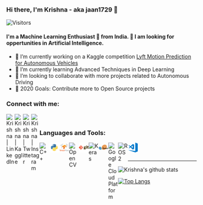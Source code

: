 ### Hi there, I'm Krishna - aka jaan1729 👋

![Visitors](https://komarev.com/ghpvc/?username=jaan1729&color=orange)


#### I'm a Machine Learning Enthusiast 🚀 from India. 🔭 I am looking for oppertunities in Artificial Intelligence.

- 🔭 I’m currently working on a Kaggle competition [Lyft Motion Prediction for Autonomous Vehicles](https://www.kaggle.com/c/lyft-motion-prediction-autonomous-vehicles/overview)
- 🌱 I’m currently learning Advanced Techniques in Deep Learning 
- 👯 I’m looking to collaborate with more projects related to Autonomous Driving
- 🥅 2020 Goals: Contribute more to Open Source projects


### Connect with me:
[<img align="left" alt="Krishna | LinkedIn" width="22px" src="https://cdn.jsdelivr.net/npm/simple-icons@v3/icons/linkedin.svg" />](https://www.linkedin.com/in/krishnanjana-reddy-gangireddy/)
[<img align="left" alt="Krishna | Kaggle" width="22px" src="https://cdn.jsdelivr.net/npm/simple-icons@v3/icons/kaggle.svg" />](https://www.kaggle.com/jaangk)
[<img align="left" alt="Krishna | Twitter" width="22px" src="https://cdn.jsdelivr.net/npm/simple-icons@v3/icons/twitter.svg" />](https://twitter.com/jaan9620)
[<img align="left" alt="Krishna | Instagram" width="22px" src="https://cdn.jsdelivr.net/npm/simple-icons@v3/icons/instagram.svg" />](https://www.instagram.com/krishh_na.g/)

<br />

### Languages and Tools:


<img align="left" alt="C++" width="26px" src="https://cdn.jsdelivr.net/npm/simple-icons@v3/icons/cplusplus.svg" />
<img align="left" alt="Python" width="26px" src="https://raw.githubusercontent.com/github/explore/80688e429a7d4ef2fca1e82350fe8e3517d3494d/topics/python/python.png" />
<img align="left" alt="Tensorflow" width="26px" src="https://raw.githubusercontent.com/github/explore/80688e429a7d4ef2fca1e82350fe8e3517d3494d/topics/tensorflow/tensorflow.png" />
<img align="left" alt="OpenCV" width="26px" src="https://avatars1.githubusercontent.com/u/5009934?s=200&v=4" />
<img align="left" alt="Git" width="26px" src="https://raw.githubusercontent.com/github/explore/80688e429a7d4ef2fca1e82350fe8e3517d3494d/topics/git/git.png" />
<img align="left" alt="Keras" width="26px" src="https://avatars2.githubusercontent.com/u/34455048?s=200&v=4" />
<img align="left" alt="scikit-learn" width="26px" src="https://raw.githubusercontent.com/github/explore/80688e429a7d4ef2fca1e82350fe8e3517d3494d/topics/scikit-learn/scikit-learn.png" />
<img align="left" alt="Google Cloud Platform" width="26px" src="https://avatars0.githubusercontent.com/u/2810941?s=200&v=4" />
<img align="left" alt="ROS2" width="26px" src="https://avatars1.githubusercontent.com/u/3979232?s=200&v=4" />
<img align="left" alt="Visual Studio Code" width="26px" src="https://raw.githubusercontent.com/github/explore/80688e429a7d4ef2fca1e82350fe8e3517d3494d/topics/visual-studio-code/visual-studio-code.png" />

<br />
<br />

---


![Krishna's github stats](https://github-readme-stats.vercel.app/api?username=jaan1729&show_icons=true&theme=radical&count_private=true)

[![Top Langs](https://github-readme-stats.vercel.app/api/top-langs/?username=jaan1729&layout=compact&theme=radical)](https://github.com/jaan1729/github-readme-stats)

